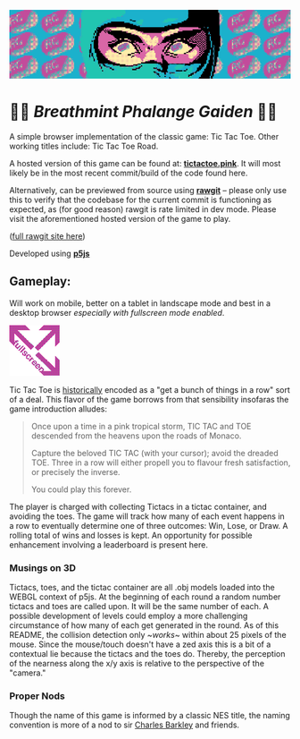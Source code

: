 ![spash graphic](graphic_assets/bpg_splash.gif)

# :pill::pill: _Breathmint Phalange Gaiden_ :pill::pill:
A simple browser implementation of the classic game: Tic Tac Toe. Other working titles include: Tic Tac Toe Road.

A hosted version of this game can be found at: 
**[tictactoe.pink](http://tictactoe.pink)**. It will most likely be in the most recent commit/build of the code found here.

Alternatively, can be previewed from source using 
**[rawgit](https://rawgit.com/beug/breathmint_phalange_gaiden/master/index.html)** – please only use this to verify that the codebase for the current commit is functioning as expected, as (for good reason) rawgit is rate limited in dev mode. Please visit the aforementioned hosted version of the game to play.

([full rawgit site here](https://rawgit.com/))

Developed using **[p5js](https://p5js.org/)**

## Gameplay:
Will work on mobile, better on a tablet in landscape mode and best in a desktop browser *especially with fullscreen mode enabled*.

![Hi I'm FULLSCREEN](graphic_assets/fullscreen.gif)

Tic Tac Toe is [historically](https://en.wikipedia.org/wiki/Gomoku) encoded as a "get a bunch of things in a row" sort of a deal. This flavor of the game borrows from that sensibility insofaras the game introduction alludes:

>Once upon a time in a pink tropical storm, TIC TAC and TOE descended from the heavens upon the roads of Monaco. <p>Capture the beloved TIC TAC (with your cursor); avoid the dreaded TOE. Three in a row will either propell you to flavour fresh satisfaction, or precisely the inverse. <p> You could play this forever.

The player is charged with collecting Tictacs in a tictac container, and avoiding the toes. The game will track how many of each event happens in a row to eventually determine one of three outcomes: Win, Lose, or Draw. A rolling total of wins and losses is kept. An opportunity for possible enhancement involving a leaderboard is present here.

### Musings on 3D
Tictacs, toes, and the tictac container are all .obj models loaded into the WEBGL context of p5js. At the beginning of each round a random number tictacs and toes are called upon. It will be the same number of each. A possible development of levels could employ a more challenging circumstance of how many of each get generated in the round. As of this README, the collision detection only ~*works*~ within about 25 pixels of the mouse. Since the mouse/touch doesn't have a zed axis this is a bit of a contextual lie because the tictacs and the toes do. Thereby, the perception of the nearness along the x/y axis is relative to the perspective of the "camera."
    
### Proper Nods
Though the name of this game is informed by a classic NES title, the naming convention is more of a nod to sir [Charles Barkley](https://youtu.be/8F1cOvZ3nS8?t=51) and friends.
